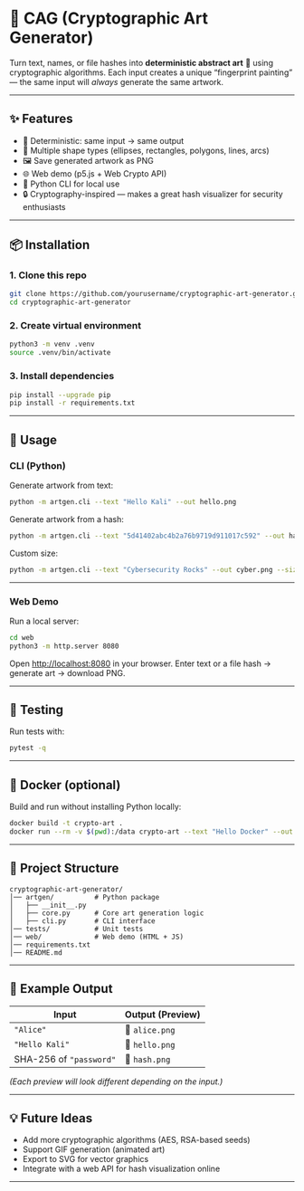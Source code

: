 # 🔐 CAG (Cryptographic Art Generator)

Turn text, names, or file hashes into **deterministic abstract art** 🎨 using cryptographic algorithms.
Each input creates a unique “fingerprint painting” — the same input will *always* generate the same artwork.

---

## ✨ Features

* 🔑 Deterministic: same input → same output
* 🎨 Multiple shape types (ellipses, rectangles, polygons, lines, arcs)
* 🖼 Save generated artwork as PNG
* 🌐 Web demo (p5.js + Web Crypto API)
* 🐍 Python CLI for local use
* 🔒 Cryptography-inspired — makes a great hash visualizer for security enthusiasts

---

## 📦 Installation

### 1. Clone this repo

```bash
git clone https://github.com/yourusername/cryptographic-art-generator.git
cd cryptographic-art-generator
```

### 2. Create virtual environment

```bash
python3 -m venv .venv
source .venv/bin/activate
```

### 3. Install dependencies

```bash
pip install --upgrade pip
pip install -r requirements.txt
```

---

## 🚀 Usage

### CLI (Python)

Generate artwork from text:

```bash
python -m artgen.cli --text "Hello Kali" --out hello.png
```

Generate artwork from a hash:

```bash
python -m artgen.cli --text "5d41402abc4b2a76b9719d911017c592" --out hash.png
```

Custom size:

```bash
python -m artgen.cli --text "Cybersecurity Rocks" --out cyber.png --size 800
```

---

### Web Demo

Run a local server:

```bash
cd web
python3 -m http.server 8080
```

Open [http://localhost:8080](http://localhost:8080) in your browser.
Enter text or a file hash → generate art → download PNG.

---

## 🧪 Testing

Run tests with:

```bash
pytest -q
```

---

## 🐳 Docker (optional)

Build and run without installing Python locally:

```bash
docker build -t crypto-art .
docker run --rm -v $(pwd):/data crypto-art --text "Hello Docker" --out /data/art.png
```

---

## 📂 Project Structure

```
cryptographic-art-generator/
│── artgen/          # Python package
│   ├── __init__.py
│   ├── core.py      # Core art generation logic
│   ├── cli.py       # CLI interface
│── tests/           # Unit tests
│── web/             # Web demo (HTML + JS)
│── requirements.txt
│── README.md
```

---

## 🌟 Example Output

| Input                   | Output (Preview) |
| ----------------------- | ---------------- |
| `"Alice"`               | 🎨 `alice.png`   |
| `"Hello Kali"`          | 🎨 `hello.png`   |
| SHA-256 of `"password"` | 🎨 `hash.png`    |

*(Each preview will look different depending on the input.)*

---

## 💡 Future Ideas

* Add more cryptographic algorithms (AES, RSA-based seeds)
* Support GIF generation (animated art)
* Export to SVG for vector graphics
* Integrate with a web API for hash visualization online

---

